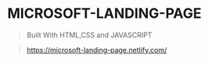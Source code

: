 # MICROSOFT-LANDING-PAGE

> Built With HTML,CSS and JAVASCRIPT

> https://microsoft-landing-page.netlify.com/
